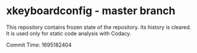 # xkeyboardconfig - master branch

This repository contains frozen state of the repository.
Its history is cleared. It is used only for static code
analysis with Codacy.

Commit Time: 1695182404